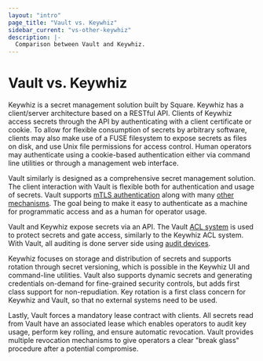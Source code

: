 ```yaml
---
layout: "intro"
page_title: "Vault vs. Keywhiz"
sidebar_current: "vs-other-keywhiz"
description: |-
  Comparison between Vault and Keywhiz.
---
```


# Vault vs. Keywhiz

Keywhiz is a secret management solution built by Square. Keywhiz has a
client/server architecture based on a RESTful API. Clients of Keywhiz access
secrets through the API by authenticating with a client certificate or cookie.
To allow for flexible consumption of secrets by arbitrary software, clients may
also make use of a FUSE filesystem to expose secrets as files on disk, and use
Unix file permissions for access control.  Human operators may authenticate
using a cookie-based authentication either via command line utilities or
through a management web interface.

Vault similarly is designed as a comprehensive secret management solution. The
client interaction with Vault is flexible both for authentication and usage of
secrets. Vault supports [mTLS authentication](/docs/auth/cert.html) along with
many [other mechanisms](/docs/auth/index.html). The goal being to make it easy
to authenticate as a machine for programmatic access and as a human for
operator usage.

Vault and Keywhiz expose secrets via an API. The Vault [ACL
system](/docs/concepts/policies.html) is used to protect secrets and gate
access, similarly to the Keywhiz ACL system.  With Vault, all auditing is done
server side using [audit devices](/docs/audit/index.html).

Keywhiz focuses on storage and distribution of secrets and supports rotation
through secret versioning, which is possible in the Keywhiz UI and command-line
utilities. Vault also supports dynamic secrets and generating credentials
on-demand for fine-grained security controls, but adds first class support for
non-repudiation. Key rotation is a first class concern for Keywhiz and Vault,
so that no external systems need to be used.

Lastly, Vault forces a mandatory lease contract with clients. All secrets read
from Vault have an associated lease which enables operators to audit key usage,
perform key rolling, and ensure automatic revocation. Vault provides multiple
revocation mechanisms to give operators a clear "break glass" procedure after a
potential compromise.
